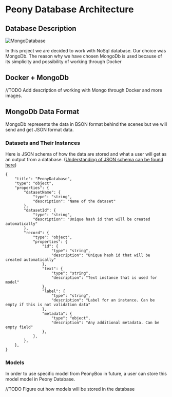 # Peony Database Architecture

## Database Description 

![MongoDatabase](https://github.com/sahanmar/Peony/blob/supporting_images/images/architecture_images/mongodb.png)

In this project we are decided to work with NoSql database. Our choice was MongoDb. The reason why we have chosen MongoDb is used because of its simplicity and possibility of working through Docker 

## Docker + MongoDb

//TODO Add description of working with Mongo through Docker and more images.


## MongoDb Data Format 

MongoDb represents the data in BSON format behind the scenes but we will send and get JSON format data.

### Datasets and Their Instances

Here is JSON schema of how the data are stored and what a user will get as an output from a database. ([Understanding of JSON schema can be found here](https://json-schema.org/understanding-json-schema/))

```
{
	"title": "PeonyDatabase",
	"type": "object",
	"properties": {
    	"datasetName": {
    		"type": "string",
    		"description": "Name of the dataset"
    	},
    	"datasetId": {
    		"type": "string",
    		"description": "Unique hash id that will be created automatically"  
    	},
    	"record": {
    		"type": "object",
    		"properties": {
    			"id": {
    				"type": "string",
    				"description": "Unique hash id that will be created automatically" 
    			},
    			"text": {
    				"type": "string",
    				"description": "Text instance that is used for model"
    			},
    			"label": {
    				"type": "string",
    				"description": "Label for an instance. Can be empty if this is not validation data"
    			},
    			"metadata": {
    				"type": "object",
    				"description": "Any additional metadata. Can be empty field"
    			},
    		},
    	},
    },
}
```

### Models

In order to use specific model from PeonyBox in future, a user can store this model model in Peony Database. 

//TODO Figure out how models will be stored in the database 
